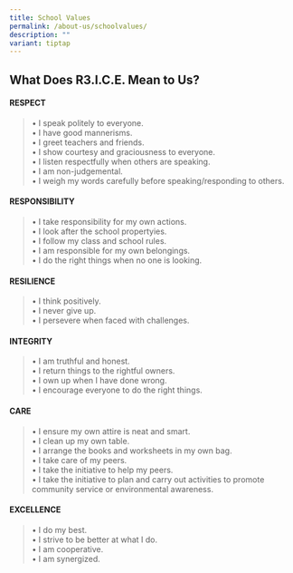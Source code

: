 ```yaml
---
title: School Values
permalink: /about-us/schoolvalues/
description: ""
variant: tiptap
---
```

<h2>What Does R3.I.C.E. Mean to Us?</h2>
<h4><strong>RESPECT</strong></h4>
<blockquote>
<p>• I speak politely to everyone.
<br>• I have good mannerisms.
<br>• I greet teachers and friends.
<br>• I show courtesy and graciousness to everyone.
<br>• I listen respectfully when others are speaking.
<br>• I am non-judgemental.
<br>• I weigh my words carefully before speaking/responding to others.</p>
</blockquote>
<h4><strong>RESPONSIBILITY</strong></h4>
<blockquote>
<p>• I take responsibility for my own actions.
<br>• I look after the school propertyies.
<br>• I follow my class and school rules.
<br>• I am responsible for my own belongings.
<br>• I do the right things when no one is looking.</p>
</blockquote>
<h4><strong>RESILIENCE</strong></h4>
<blockquote>
<p>• I think positively.
<br>• I never give up.
<br>• I persevere when faced with challenges.</p>
</blockquote>
<h4><strong>INTEGRITY</strong></h4>
<blockquote>
<p>• I am truthful and honest.
<br>• I return things to the rightful owners.
<br>• I own up when I have done wrong.
<br>• I encourage everyone to do the right things.</p>
</blockquote>
<h4><strong>CARE</strong></h4>
<blockquote>
<p>• I ensure my own attire is neat and smart.
<br>• I clean up my own table.
<br>• I arrange the books and worksheets in my own bag.
<br>• I take care of my peers.
<br>• I take the initiative to help my peers.
<br>• I take the initiative to plan and carry out activities to promote community
service or environmental awareness.</p>
</blockquote>
<h4><strong>EXCELLENCE</strong></h4>
<blockquote>
<p>• I do my best.
<br>• I strive to be better at what I do.
<br>• I am cooperative.
<br>• I am synergized.</p>
</blockquote>
<p></p>